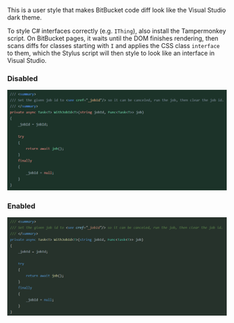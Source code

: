 This is a user style that makes BitBucket code diff look like the Visual Studio dark theme.

To style C# interfaces correctly (e.g. `IThing`), also install the Tampermonkey script. On BitBucket pages, it waits until the DOM finishes rendering, then scans diffs for classes starting with `I` and applies the CSS class `interface` to them, which the Stylus script will then style to look like an interface in Visual Studio.

### Disabled

![Screenshot with the style disabled](disabled.png)

### Enabled

![Screenshot with the style enabled](enabled.png)
